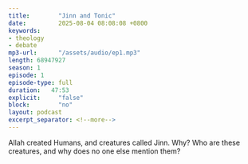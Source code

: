 ```yaml
---
title:        "Jinn and Tonic"
date:         2025-08-04 08:08:08 +0800
keywords:
- theology
- debate
mp3-url:      "/assets/audio/ep1.mp3"
length: 68947927
season: 1
episode: 1
episode-type: full
duration:   47:53
explicit:     "false"
block:        "no" 
layout: podcast
excerpt_separator: <!--more-->
---
```

Allah created Humans, and creatures called Jinn. Why? Who are these creatures, and why does no one else mention them?
<!--more-->

